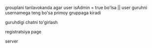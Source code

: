grouplani tanlavokanda agar user isAdmin = true  bo'lsa || user guruhni usernamega teng bo'sa primoy gruppaga kiradi

guruhdigi chatni to'girlash

registratsiya page 

server